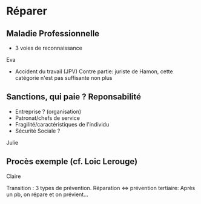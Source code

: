 # Réparer


## Maladie Professionnelle
- 3 voies de reconnaissance 

Eva

- Accident du travail (JPV)
Contre partie: juriste de Hamon, cette catégorie n'est pas suffisante non plus

## Sanctions, qui paie ? Reponsabilité 
- Entreprise ? (organisation) 
- Patronat/chefs de service 
- Fragilité/caractéristiques de l'individu
- Sécurité Sociale ? 

Julie


## Procès exemple (cf. Loic Lerouge) 

Claire

Transition : 3 types de prévention. Réparation <=> prévention tertiaire: Après un pb, on répare et on prévient... 
